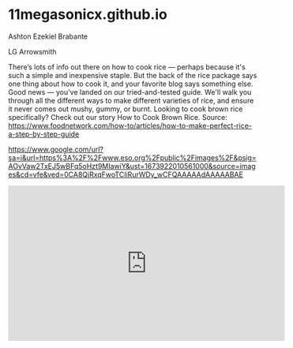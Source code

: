 # 11megasonicx.github.io
Ashton Ezekiel Brabante

LG Arrowsmith

There’s lots of info out there on how to cook rice — perhaps because it's such a simple and inexpensive staple. But the back of the rice package says one thing about how to cook it, and your favorite blog says something else. Good news — you've landed on our tried-and-tested guide. We'll walk you through all the different ways to make different varieties of rice, and ensure it never comes out mushy, gummy, or burnt. Looking to cook brown rice specifically? Check out our story How to Cook Brown Rice.
Source: https://www.foodnetwork.com/how-to/articles/how-to-make-perfect-rice-a-step-by-step-guide

https://www.google.com/url?sa=i&url=https%3A%2F%2Fwww.eso.org%2Fpublic%2Fimages%2F&psig=AOvVaw2TxEJ5wBFq5oHzt9MIawiY&ust=1673922010561000&source=images&cd=vfe&ved=0CA8QjRxqFwoTCIiRurWDy_wCFQAAAAAdAAAAABAE

<iframe width="560" height="315" src="https://www.youtube.com/embed/CH50zuS8DD0" title="YouTube video player" frameborder="0" allow="accelerometer; autoplay; clipboard-write; encrypted-media; gyroscope; picture-in-picture; web-share" allowfullscreen></iframe>
